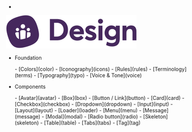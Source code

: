 - <a href="/" class="docsify-logo">
![](media/biings-ds-logo.svg ':no-zoom')
</a>

- <span class="subtitle is-7 has-text-dark has-text-weight-bold">Foundation</span>
<div class="menu is-small"><ul class="menu-list">
- [Colors](color)
- [Iconography](icons)
- [Rules](rules)
- [Terminology](terms)
- [Typography](typo)
- [Voice & Tone](voice)
</ul></div>
  
- <span class="subtitle is-7 has-text-dark has-text-weight-bold">Components</span>
<div class="menu is-small"><ul class="menu-list">
- [Avatar](avatar)
- [Box](box)
- [Button / Link](button)
- [Card](card)
- [Checkbox](checkbox)
- [Dropdown](dropdown)
<!-- - [Illustration](illustration) -->
- [Input](input)
- [Layout](layout)
- [Loader](loader)
- [Menu](menu)
- [Message](message)
- [Modal](modal)
- [Radio button](radio)
- [Skeleton](skeleton)
- [Table](table)
- [Tabs](tabs)
- [Tag](tag)
</ul></div>